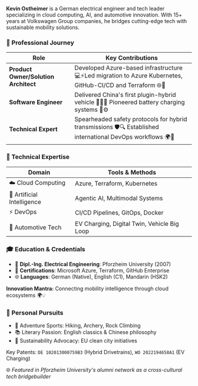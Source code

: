 **Kevin Ostheimer** is a German electrical engineer and tech leader specializing in cloud computing, AI, and automotive innovation. With 15+ years at Volkswagen Group companies, he bridges cutting-edge tech with sustainable mobility solutions.  

### 🚀 Professional Journey  

| **Role** | **Key Contributions** |  
|----------|------------------------|  
| **Product Owner/Solution Architect** | Developed Azure-based infrastructure 💻⚡Led migration to Azure Kubernetes, GitHub-CI/CD and Terraform 🌐🔧 |  
| **Software Engineer** | Delivered China's first plugin-hybrid vehicle 🚗🇨🇳 Pioneered battery charging systems 🔋⚙️ |
| **Technical Expert** | Spearheaded safety protocols for hybrid transmissions 🛡️🔍 Established international DevOps workflows 🌍🤖 |  

### 🔧 Technical Expertise  

| **Domain** | **Tools & Methods** |  
|------------|----------------------|  
| ☁️ Cloud Computing | Azure, Terraform, Kubernetes |  
| 🧠 Artificial Intelligence | Agentic AI, Multimodal Systems | 
| ⚡ DevOps | CI/CD Pipelines, GitOps, Docker |  
| 🚗 Automotive Tech | EV Charging, Digital Twin, Vehicle Big Loop |  

### 🎓 Education & Credentials  

- 🏫 **Dipl.-Ing. Electrical Engineering**: Pforzheim University (2007)
- 📜 **Certifications**: Microsoft Azure, Terraform, GitHub Enterprise
- 🌐 **Languages**: German (Native), English (C1), Mandarin (HSK2)


**Innovation Mantra:** Connecting mobility intelligence through cloud ecosystems 🌍💡  

### 🏹 Personal Pursuits  

- 🧗 Adventure Sports: Hiking, Archery, Rock Climbing  
- 📚 Literary Passion: English classics & Chinese philosophy  
- 🌱 Sustainability Advocacy: EU clean city initiatives

Key Patents: `DE 102013000759B3` (Hybrid Drivetrains), `WO 2022194658A1` (EV Charging)

🌐 *Featured in Pforzheim University's alumni network as a cross-cultural tech bridgebuilder*
